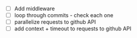 - [ ] Add middleware
- [ ] loop through commits - check each one
- [ ] parallelize requests to github API
- [ ] add context + timeout to requests to github API

